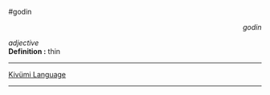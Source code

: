 
#godin

<div align="right"><i>godin</i></div>

*adjective*  
**Definition :** thin  

---

[Kivümi Language](../README.md)

---
